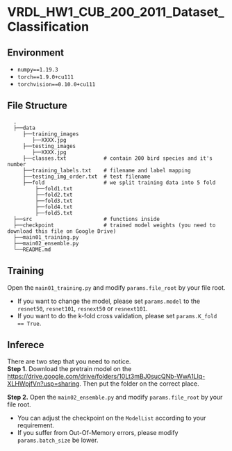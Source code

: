 # VRDL_HW1_CUB_200_2011_Dataset_Classification
## Environment
- `numpy==1.19.3`
- `torch==1.9.0+cu111`
- `torchvision==0.10.0+cu111`


## File Structure
      .
      ├──data
         ├──training_images
            ├──XXXX.jpg
         ├──testing_images
            ├──XXXX.jpg
         ├──classes.txt            # contain 200 bird species and it's number
         ├──training_labels.txt    # filename and label mapping
         ├──testing_img_order.txt  # test filename
         ├──fold                   # we split training data into 5 fold
             ├──fold1.txt
             ├──fold2.txt
             ├──fold3.txt
             ├──fold4.txt
             ├──fold5.txt
      ├──src                       # functions inside
      ├──checkpoint                # trained model weights (you need to download this file on Google Drive)
      ├──main01_training.py
      ├──main02_ensemble.py
      └──README.md


## Training
Open the `main01_training.py` and modify `params.file_root` by your file root.
- If you want to change the model, please set `params.model` to the `resnet50`, `resnet101`, `resnext50` or `resnext101`.
- If you want to do the k-fold cross validation, please set `params.K_fold == True`.


## Inferece
There are two step that you need to notice.  
**Step 1.**
Download the pretrain model on the
https://drive.google.com/drive/folders/10Lt3mBJ0sucQNb-WwA1Llq-XLHWpjfVn?usp=sharing.
Then put the folder on the correct place.


**Step 2.** 
Open the `main02_ensemble.py` and modify `params.file_root` by your file root.
- You can adjust the checkpoint on the `ModelList` according to your requirement. 
- If you suffer from Out-Of-Memory errors, please modify `params.batch_size` be lower.


